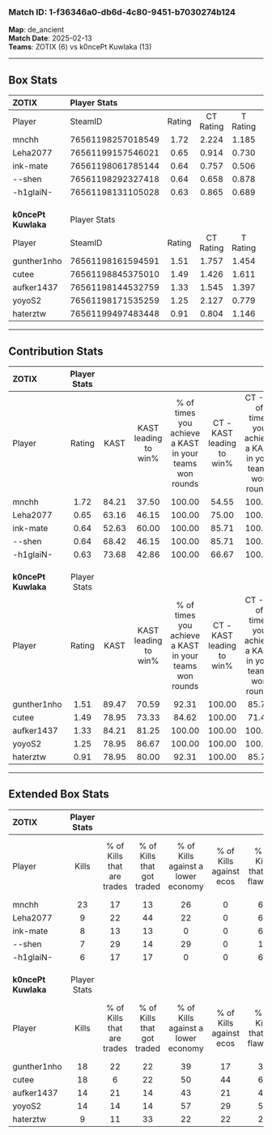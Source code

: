 ### Match ID: 1-f36346a0-db6d-4c80-9451-b7030274b124  
**Map**: de_ancient  
**Match Date**: 2025-02-13  
**Teams**: ZOTIX (6) vs k0ncePt Kuwlaka (13)  

---  

## Box Stats  

| **ZOTIX**           | Player Stats      |        |           |          |       |       |       |         |        |      |     |
| :- | :- | :-: | :-: | :-: | :-: | :-: | :-: | :-: | :-: | :-: | :-: |
| Player              | SteamID           | Rating | CT Rating | T Rating | KAST  |  ADR  | Kills | Assists | Deaths | K/D  | HS% |
| mnchh               | 76561198257018549 |  1.72  |   2.224   |  1.185   | 84.21 | 105.6 |  23   |    4    |   13   | 1.77 | 69  |
| Leha2077            | 76561199157546021 |  0.65  |   0.914   |  0.730   | 63.16 | 60.2  |   9   |    6    |   18   | 0.50 | 44  |
| ink-mate            | 76561198061785144 |  0.64  |   0.757   |  0.506   | 52.63 | 58.8  |   8   |    6    |   14   | 0.57 | 37  |
| --shen              | 76561198292327418 |  0.64  |   0.658   |  0.878   | 68.42 | 52.9  |   7   |    3    |   15   | 0.47 | 14  |
| -h1glaiN-           | 76561198131105028 |  0.63  |   0.865   |  0.689   | 73.68 | 48.1  |   6   |    5    |   15   | 0.40 | 66  |
|                     |                   |        |           |          |       |       |       |         |        |      |     |
|                     |                   |        |           |          |       |       |       |         |        |      |     |
|                     |                   |        |           |          |       |       |       |         |        |      |     |
| **k0ncePt Kuwlaka** | Player Stats      |        |           |          |       |       |       |         |        |      |     |
| Player              | SteamID           | Rating | CT Rating | T Rating | KAST  |  ADR  | Kills | Assists | Deaths | K/D  | HS% |
| gunther1nho         | 76561198161594591 |  1.51  |   1.757   |  1.454   | 89.47 | 91.2  |  18   |    4    |   12   | 1.50 | 50  |
| cutee               | 76561198845375010 |  1.49  |   1.426   |  1.611   | 78.95 | 98.9  |  18   |    4    |   11   | 1.64 | 77  |
| aufker1437          | 76561198144532759 |  1.33  |   1.545   |  1.397   | 84.21 | 85.2  |  14   |    4    |   10   | 1.40 | 78  |
| yoyoS2              | 76561198171535259 |  1.25  |   2.127   |  0.779   | 78.95 | 77.9  |  14   |    2    |   10   | 1.40 | 28  |
| haterztw            | 76561199497483448 |  0.91  |   0.804   |  1.146   | 78.95 | 56.2  |   9   |    3    |   12   | 0.75 | 66  |
---  

## Contribution Stats  

| **ZOTIX**           | Player Stats |       |                      |                                                        |                           |                                                             |                          |                                                            |
| :- | :-: | :-: | :-: | :-: | :-: | :-: | :-: | :-: |
| Player              |    Rating    | KAST  | KAST leading to win% | % of times you achieve a KAST in your teams won rounds | CT - KAST leading to win% | CT - % of times you achieve a KAST in your teams won rounds | T - KAST leading to win% | T - % of times you achieve a KAST in your teams won rounds |
| mnchh               |     1.72     | 84.21 |        37.50         |                         100.00                         |           54.55           |                           100.00                            |           0.00           |                            0.00                            |
| Leha2077            |     0.65     | 63.16 |        46.15         |                         100.00                         |           75.00           |                           100.00                            |           0.00           |                            0.00                            |
| ink-mate            |     0.64     | 52.63 |        60.00         |                         100.00                         |           85.71           |                           100.00                            |           0.00           |                            0.00                            |
| --shen              |     0.64     | 68.42 |        46.15         |                         100.00                         |           85.71           |                           100.00                            |           0.00           |                            0.00                            |
| -h1glaiN-           |     0.63     | 73.68 |        42.86         |                         100.00                         |           66.67           |                           100.00                            |           0.00           |                            0.00                            |
|                     |              |       |                      |                                                        |                           |                                                             |                          |                                                            |
|                     |              |       |                      |                                                        |                           |                                                             |                          |                                                            |
|                     |              |       |                      |                                                        |                           |                                                             |                          |                                                            |
| **k0ncePt Kuwlaka** | Player Stats |       |                      |                                                        |                           |                                                             |                          |                                                            |
| Player              |    Rating    | KAST  | KAST leading to win% | % of times you achieve a KAST in your teams won rounds | CT - KAST leading to win% | CT - % of times you achieve a KAST in your teams won rounds | T - KAST leading to win% | T - % of times you achieve a KAST in your teams won rounds |
| gunther1nho         |     1.51     | 89.47 |        70.59         |                         92.31                          |          100.00           |                            85.71                            |          54.55           |                           100.00                           |
| cutee               |     1.49     | 78.95 |        73.33         |                         84.62                          |          100.00           |                            71.43                            |          60.00           |                           100.00                           |
| aufker1437          |     1.33     | 84.21 |        81.25         |                         100.00                         |          100.00           |                           100.00                            |          66.67           |                           100.00                           |
| yoyoS2              |     1.25     | 78.95 |        86.67         |                         100.00                         |          100.00           |                           100.00                            |          75.00           |                           100.00                           |
| haterztw            |     0.91     | 78.95 |        80.00         |                         92.31                          |          100.00           |                            85.71                            |          66.67           |                           100.00                           |
---  

## Extended Box Stats  

| **ZOTIX**           | Player Stats |                            |                            |                                    |                         |                              |                                 |        |                             |                                     |                          |                               |                            |
| :- | :-: | :-: | :-: | :-: | :-: | :-: | :-: | :-: | :-: | :-: | :-: | :-: | :-: |
| Player              |    Kills     | % of Kills that are trades | % of Kills that got traded | % of Kills against a lower economy | % of Kills against ecos | % of Kills that are flawless | % of Kills that are close duels | Deaths | % of Deaths that get traded | % of Deaths against a lower economy | % of Deaths against ecos | % of Deaths that are flawless | % of Deaths that are close |
| mnchh               |      23      |             17             |             13             |                 26                 |            0            |              61              |                4                |   13   |             31              |                  0                  |            0             |              54               |             0              |
| Leha2077            |      9       |             22             |             44             |                 22                 |            0            |              67              |                0                |   18   |             11              |                 11                  |            0             |              50               |             11             |
| ink-mate            |      8       |             13             |             13             |                 0                  |            0            |              63              |                0                |   14   |              7              |                 14                  |            0             |              43               |             0              |
| --shen              |      7       |             29             |             14             |                 29                 |            0            |              14              |                0                |   15   |             20              |                  7                  |            0             |              40               |             7              |
| -h1glaiN-           |      6       |             17             |             17             |                 0                  |            0            |              67              |                0                |   15   |             40              |                 20                  |            7             |              27               |             0              |
|                     |              |                            |                            |                                    |                         |                              |                                 |        |                             |                                     |                          |                               |                            |
|                     |              |                            |                            |                                    |                         |                              |                                 |        |                             |                                     |                          |                               |                            |
|                     |              |                            |                            |                                    |                         |                              |                                 |        |                             |                                     |                          |                               |                            |
| **k0ncePt Kuwlaka** | Player Stats |                            |                            |                                    |                         |                              |                                 |        |                             |                                     |                          |                               |                            |
| Player              |    Kills     | % of Kills that are trades | % of Kills that got traded | % of Kills against a lower economy | % of Kills against ecos | % of Kills that are flawless | % of Kills that are close duels | Deaths | % of Deaths that get traded | % of Deaths against a lower economy | % of Deaths against ecos | % of Deaths that are flawless | % of Deaths that are close |
| gunther1nho         |      18      |             22             |             22             |                 39                 |           17            |              33              |                6                |   12   |             17              |                 17                  |            0             |              50               |             0              |
| cutee               |      18      |             6              |             22             |                 50                 |           44            |              61              |                0                |   11   |             18              |                 27                  |            9             |              36               |             0              |
| aufker1437          |      14      |             21             |             14             |                 43                 |           21            |              43              |                0                |   10   |             10              |                 20                  |            0             |              50               |             0              |
| yoyoS2              |      14      |             14             |             14             |                 57                 |           29            |              50              |                7                |   10   |              0              |                 10                  |            0             |              80               |             10             |
| haterztw            |      9       |             11             |             33             |                 22                 |           22            |              22              |               11                |   12   |             33              |                 25                  |            17            |              58               |             0              |
